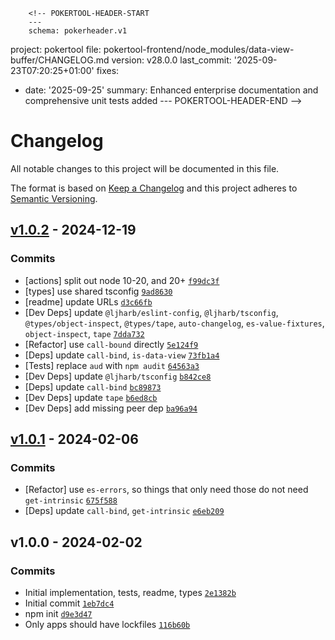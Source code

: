         <!-- POKERTOOL-HEADER-START
        ---
        schema: pokerheader.v1
project: pokertool
file: pokertool-frontend/node_modules/data-view-buffer/CHANGELOG.md
version: v28.0.0
last_commit: '2025-09-23T07:20:25+01:00'
fixes:
- date: '2025-09-25'
  summary: Enhanced enterprise documentation and comprehensive unit tests added
        ---
        POKERTOOL-HEADER-END -->
# Changelog

All notable changes to this project will be documented in this file.

The format is based on [Keep a Changelog](https://keepachangelog.com/en/1.0.0/)
and this project adheres to [Semantic Versioning](https://semver.org/spec/v2.0.0.html).

## [v1.0.2](https://github.com/inspect-js/data-view-buffer/compare/v1.0.1...v1.0.2) - 2024-12-19

### Commits

- [actions] split out node 10-20, and 20+ [`f99dc3f`](https://github.com/inspect-js/data-view-buffer/commit/f99dc3f4c0edc7ffa3cc96302b1c0c96663d0a48)
- [types] use shared tsconfig [`9ad8630`](https://github.com/inspect-js/data-view-buffer/commit/9ad86303de5ccef0daf248177b50f33316d1b3d5)
- [readme] update URLs [`d3c66fb`](https://github.com/inspect-js/data-view-buffer/commit/d3c66fb4426b8d57834dea4842a06ef4ad7c4695)
- [Dev Deps] update `@ljharb/eslint-config`, `@ljharb/tsconfig`, `@types/object-inspect`, `@types/tape`, `auto-changelog`, `es-value-fixtures`, `object-inspect`, `tape` [`7dda732`](https://github.com/inspect-js/data-view-buffer/commit/7dda732235b65fe23608ac8a0a55207c53236a20)
- [Refactor] use `call-bound` directly [`5e124f9`](https://github.com/inspect-js/data-view-buffer/commit/5e124f92ef654f32c67d9eb12d19ecf1b42d8e6f)
- [Deps] update `call-bind`, `is-data-view` [`73fb1a4`](https://github.com/inspect-js/data-view-buffer/commit/73fb1a47dba2f1be13101770fc5dcae8e79a67fa)
- [Tests] replace `aud` with `npm audit` [`64563a3`](https://github.com/inspect-js/data-view-buffer/commit/64563a3cb83ee6ddc969de8fadf9379300933187)
- [Dev Deps] update `@ljharb/tsconfig` [`b842ce8`](https://github.com/inspect-js/data-view-buffer/commit/b842ce8adf17cf59158a3906a092d1dc5e6c10f9)
- [Deps] update `call-bind` [`bc89873`](https://github.com/inspect-js/data-view-buffer/commit/bc89873b8b4d657284a731f53cec9e69fe35057d)
- [Dev Deps] update `tape` [`b6ed8cb`](https://github.com/inspect-js/data-view-buffer/commit/b6ed8cb5804237d6f4e6bb2e3c1418c7ac3acc9b)
- [Dev Deps] add missing peer dep [`ba96a94`](https://github.com/inspect-js/data-view-buffer/commit/ba96a94c8d1afda58f302a4fc294a2633462b18a)

## [v1.0.1](https://github.com/inspect-js/data-view-buffer/compare/v1.0.0...v1.0.1) - 2024-02-06

### Commits

- [Refactor] use `es-errors`, so things that only need those do not need `get-intrinsic` [`675f588`](https://github.com/inspect-js/data-view-buffer/commit/675f588236e489268de9f7a0adf33ef8295a3c71)
- [Deps] update `call-bind`, `get-intrinsic` [`e6eb209`](https://github.com/inspect-js/data-view-buffer/commit/e6eb209578556ade150f0c3945cdeec9ffc582e2)

## v1.0.0 - 2024-02-02

### Commits

- Initial implementation, tests, readme, types [`2e1382b`](https://github.com/inspect-js/data-view-buffer/commit/2e1382b26a98acc6f2ade4a061e1cd829e3043b8)
- Initial commit [`1eb7dc4`](https://github.com/inspect-js/data-view-buffer/commit/1eb7dc4a0369d8320406bd7f9366c7887888790e)
- npm init [`d9e3d47`](https://github.com/inspect-js/data-view-buffer/commit/d9e3d4707b54bf77de30565ea5c6c0fcdf4a0ecc)
- Only apps should have lockfiles [`116b60b`](https://github.com/inspect-js/data-view-buffer/commit/116b60b9054de3331cd3c1599280466405c0d128)
